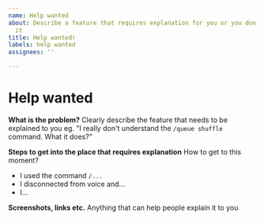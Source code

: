 ```yaml
---
name: Help wanted
about: Describe a feature that requires explanation for you or you don't understand
  it
title: Help wanted!
labels: help wanted
assignees: ''

---
```


# Help wanted
**What is the problem?**
Clearly describe the feature that needs to be explained to you eg. "I really don't understand the `/queue shuffle` command. What it does?"

**Steps to get into the place that requires explanation**
How to get to this moment?
* I used the command `/...`
* I disconnected from voice and...
* I...

**Screenshots, links etc.**
Anything that can help people explain it to you

